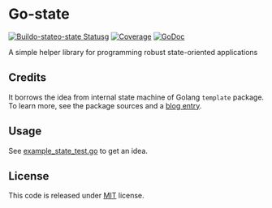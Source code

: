 # Go-state

[![Buildo-stateo-state
Status](https://travis-ci.org/andviro/g.svg?branch=master)](https://travis-ci.org/andviro/)g
[![Coverage](http://gocover.io/_badge/gopkg.in/andviro/go-state.v2?0)](http://gocover.io/gopkg.in/andviro/go-state.v2)
[![GoDoc](http://godoc.org/gopkg.in/andviro/go-state.v2?status.png)](http://godoc.org/gopkg.in/andviro/go-state.v2)

A simple helper library for programming robust state-oriented applications

## Credits

It borrows the idea from internal state machine of Golang `template` package.
To learn more, see the package sources and a [blog
entry](https://blog.golang.org/two-go-talks-lexical-scanning-in-go-and).

## Usage

See [example_state_test.go](https://github.com/andviro/go-state/blob/v2/example_state_test.go) to
get an idea.

## License

This code is released under
[MIT](https://github.com/andviro/go-state/blob/master/LICENSE) license.
